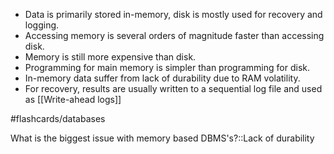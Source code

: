- Data is primarily stored in-memory, disk is mostly used for recovery and logging.
- Accessing memory is several orders of magnitude faster than accessing disk.
- Memory is still more expensive than disk.
- Programming for main memory is simpler than programming for disk.
- In-memory data suffer from lack of durability due to RAM volatility.
- For recovery, results are usually written to a sequential log file and used as [[Write-ahead logs]]


#flashcards/databases 

What is the biggest issue with memory based DBMS's?::Lack of durability